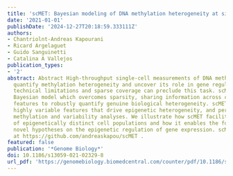 ```yaml
---
title: 'scMET: Bayesian modeling of DNA methylation heterogeneity at single-cell resolution'
date: '2021-01-01'
publishDate: '2024-12-27T20:18:59.333111Z'
authors:
- Chantriolnt-Andreas Kapourani
- Ricard Argelaguet
- Guido Sanguinetti
- Catalina A Vallejos
publication_types:
- '2'
abstract: Abstract High-throughput single-cell measurements of DNA methylomes can
  quantify methylation heterogeneity and uncover its role in gene regulation. However,
  technical limitations and sparse coverage can preclude this task. scMET is a hierarchical
  Bayesian model which overcomes sparsity, sharing information across cells and genomic
  features to robustly quantify genuine biological heterogeneity. scMET can identify
  highly variable features that drive epigenetic heterogeneity, and perform differential
  methylation and variability analyses. We illustrate how scMET facilitates the characterization
  of epigenetically distinct cell populations and how it enables the formulation of
  novel hypotheses on the epigenetic regulation of gene expression. scMET is available
  at https://github.com/andreaskapou/scMET .
featured: false
publication: '*Genome Biology*'
doi: 10.1186/s13059-021-02329-8
url_pdf: 'https://genomebiology.biomedcentral.com/counter/pdf/10.1186/s13059-021-02329-8.pdf'
---
```


